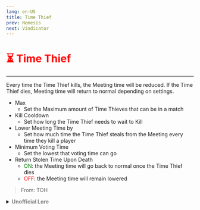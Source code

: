 ```yaml
---
lang: en-US
title: Time Thief
prev: Nemesis
next: Vindicator
---
```


# <font color="red">⏳ <b>Time Thief</b></font> <Badge text="Support" type="tip" vertical="middle"/>
---

Every time the Time Thief kills, the Meeting time will be reduced. If the Time Thief dies, Meeting time will return to normal depending on settings.
* Max
  * Set the Maximum amount of Time Thieves that can be in a match
* Kill Cooldown
  * Set how long the Time Thief needs to wait to Kill
* Lower Meeting Time by
  * Set how much time the Time Thief steals from the Meeting every time they kill a player
* Minimum Voting Time
  * Set the lowest that voting time can go
* Return Stolen Time Upon Death
  * <font color=green>ON</font>: the Meeting time will go back to normal once the Time Thief dies
  * <font color=red>OFF</font>: the Meeting time will remain lowered

> From: TOH

<details>
<summary><b><font color=gray>Unofficial Lore</font></b></summary>

Prologue Always, Always this happens I swear muttered the Time Thief as he went on with his pizza order... Chapter 1 Toppings? Always while buying pizza the person in front of the queue would keep on thinking about what kind of topping they would like rather than making up their damn mind!! Well This was so irritating and annoying for the time thief.... But not anymore Chapter 2 Employ and Deploy Employing the Mad scientist and started to engineer a whole mechanic Machine to Help people make up their mind quickly, Well not help Now going on he went and deployed the Make-up-your-mind-Inator all around the map and ensured that it would work... Chapter 3 Death for you Going on he explained how his machine worked, It worked by hacking into the Voting system Just like bard eh and Reducing the meeting time but this required Energy, This energy was taken from the screams of the crewmates... Chapter 4 Kill Kill and Kill The Time Thief went on and killed so many people that the machine reduced the meeting time to the minimum time, 10 seconds... Now the crewmates couldnt even realize what was going on as they randomly voted people out in the brief time period Chapter 5 I win In the end the Time thief got his revenge, The crewmates will finally make decisions faster, Pizza Here I come!! The End :D
> Submitted by: champofchamps78
</details>